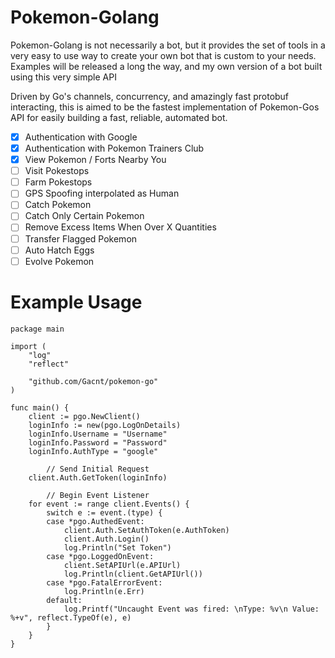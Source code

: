 # Pokemon-Golang
Pokemon-Golang is not necessarily a bot, but it provides the set of tools in a very easy to use way to create your own 
bot that is custom to your needs. Examples will be released a long the way, and my own version of a bot built using this 
very simple API

Driven by Go's channels, concurrency, and amazingly fast protobuf interacting, this is aimed to be the fastest 
implementation of Pokemon-Gos API for easily building a fast, reliable, automated bot.

- [x] Authentication with Google
- [x] Authentication with Pokemon Trainers Club
- [x] View Pokemon / Forts Nearby You
- [ ] Visit Pokestops
- [ ] Farm Pokestops
- [ ] GPS Spoofing interpolated as Human
- [ ] Catch Pokemon
- [ ] Catch Only Certain Pokemon
- [ ] Remove Excess Items When Over X Quantities
- [ ] Transfer Flagged Pokemon
- [ ] Auto Hatch Eggs
- [ ] Evolve Pokemon

# Example Usage


```
package main

import (
	"log"
	"reflect"

	"github.com/Gacnt/pokemon-go"
)

func main() {
	client := pgo.NewClient()
	loginInfo := new(pgo.LogOnDetails)
	loginInfo.Username = "Username"
	loginInfo.Password = "Password"
	loginInfo.AuthType = "google"

        // Send Initial Request
	client.Auth.GetToken(loginInfo)

        // Begin Event Listener
	for event := range client.Events() {
		switch e := event.(type) {
		case *pgo.AuthedEvent:
			client.Auth.SetAuthToken(e.AuthToken)
			client.Auth.Login()
			log.Println("Set Token")
		case *pgo.LoggedOnEvent:
			client.SetAPIUrl(e.APIUrl)
			log.Println(client.GetAPIUrl())
		case *pgo.FatalErrorEvent:
			log.Println(e.Err)
		default:
			log.Printf("Uncaught Event was fired: \nType: %v\n Value: %+v", reflect.TypeOf(e), e)
		}
	}
}
```
